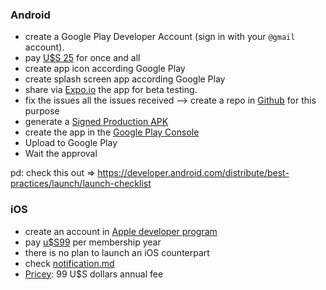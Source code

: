 ### Android
* create a Google Play Developer Account (sign in with your `@gmail` account). 
* pay [U$S 25](https://www.appypie.com/faqs/how-much-does-a-googleapple-developer-account-cost) for once and all
* create app icon according Google Play
* create splash screen app according Google Play
* share via [Expo.io](https://expo.io) the app for beta testing.
* fix the issues all the issues received --> create a repo in [Github](https://github.com) for this purpose
* generate a [Signed Production APK](https://facebook.github.io/react-native/docs/signed-apk-android.html)
* create the app in the [Google Play Console](http://play.google.com/)
* Upload to Google Play
* Wait the approval


pd: check this out => https://developer.android.com/distribute/best-practices/launch/launch-checklist

### iOS
* create an account in [Apple developer program](https://developer.apple.com/programs/)
* pay [u$S99](https://developer.apple.com/programs/how-it-works/) per membership year
* there is no plan to launch an iOS counterpart
* check [notification.md](Notification.md)
* [Pricey](https://developer.apple.com/support/purchase-activation/): 99 U$S dollars annual fee 
